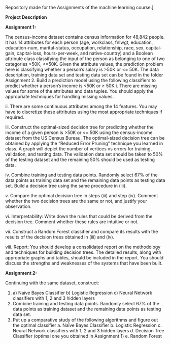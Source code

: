 Repository made for the Assignments of the machine learning course.]

**Project Description**


**Assignment 1:**

The census-income dataset contains census information for 48,842 people. It has 14 attributes for each person (age, workclass, fnlwgt, education, education-num, marital-status, occupation, relationship, race, sex, capital-gain, capital-loss, hours-per-week, and native-country) and a Boolean attribute class classifying the input of the person as belonging to one of two categories >50K, <=50K. Given the attribute values, the prediction problem here is classifying whether a person’s salary is >50K or <= 50K. The data description, training data set and testing data set can be found in the folder Assignment 2.
Build a prediction model using the following classifiers to predict whether a person’s income is <50K or ≥ 50K
i. There are missing values for some of the attributes and data tuples. You should apply the appropriate techniques for handling missing values.

ii. There are some continuous attributes among the 14 features. You may have to discretize these attributes using the most appropriate techniques if required.

iii. Construct the optimal-sized decision tree for predicting whether the income of a given person is >50K or <= 50K using the census-income dataset from the US Census Bureau. The optimal-sized decision tree can be obtained by applying the “Reduced Error Pruning” technique you learned in class. A graph will depict the number of vertices vs errors for training, validation, and testing data. The validation data set should be taken to 50% of the testing dataset and the remaining 50% should be used as testing data.

iv. Combine training and testing data points. Randomly select 67% of the data points as training data set and the remaining data points as testing data set. Build a decision tree using the same procedure in (iii).

v. Compare the optimal decision tree in steps (iii) and step (iv). Comment whether the two decision trees are the same or not, and justify your observation.

vi. Interpretability: Write down the rules that could be derived from the decision tree. Comment whether these rules are intuitive or not.

vii. Construct a Random Forest classifier and compare its results with the results of the decision trees obtained in (iii) and (iv).

viii. Report: You should develop a consolidated report on the methodology and techniques for building decision trees. The detailed results, along with appropriate graphs and tables, should be included in the report. You should discuss the strengths and weaknesses of the systems that have been built.


**Assignment 2:**

Continuing with the same dataset, construct:

1) a) Naïve Bayes Classifier
   b) Logistic Regression
   c) Neural Network classifiers with 1, 2 and 3 hidden layers
2) Combine training and testing data points. Randomly select 67% of the data points as training dataset and the remaining data points as testing data set.
3) Put up a comparative study of the following algorithms and figure out the optimal classifier
    a. Naïve Bayes Classifier
    b. Logistic Regression
    c. Neural Network classifiers with 1, 2 and 3 hidden layers
    d. Decision Tree Classifier (optimal one you obtained in Assignment 1)
    e. Random Forest
